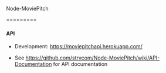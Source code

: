 Node-MoviePitch

=========



#### API

 

* Development: https://moviepitchapi.herokuapp.com/
 
* See https://github.com/strvcom/Node-MoviePitch/wiki/API-Documentation for API documentation
  
